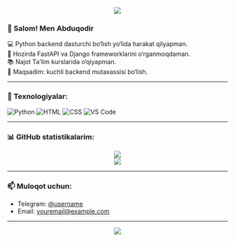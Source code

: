 <!-- Profil banneri -->
<p align="center">
  <img src="https://capsule-render.vercel.app/api?type=waving&color=0d1117&height=200&section=header&text=Assalomu%20alaykum!&fontSize=40&color=white" />
</p>

### 👋 Salom! Men Abduqodir

💻 Python backend dasturchi bo‘lish yo‘lida harakat qilyapman.  
🚀 Hozirda FastAPI va Django frameworklarini o‘rganmoqdaman.  
📚 Najot Ta'lim kurslarida o‘qiyapman.  
🎯 Maqsadim: kuchli backend mutaxassisi bo‘lish.

---

### 🔧 Texnologiyalar:
![Python](https://img.shields.io/badge/-Python-333?style=for-the-badge&logo=python)
![HTML](https://img.shields.io/badge/-HTML5-333?style=for-the-badge&logo=html5)
![CSS](https://img.shields.io/badge/-CSS3-333?style=for-the-badge&logo=css3)
![VS Code](https://img.shields.io/badge/-VS%20Code-333?style=for-the-badge&logo=visual-studio-code)

---

### 📊 GitHub statistikalarim:
<p align="center">
  <img src="https://github-readme-stats.vercel.app/api?username=YOUR_USERNAME&show_icons=true&theme=tokyonight" />
  <br/>
  <img src="https://github-readme-stats.vercel.app/api/top-langs/?username=YOUR_USERNAME&layout=compact&theme=tokyonight" />
</p>

---

### 📫 Muloqot uchun:
- Telegram: [@username](https://t.me/username)
- Email: youremail@example.com

---

<p align="center">
  <img src="https://capsule-render.vercel.app/api?type=waving&color=0d1117&height=120&section=footer"/>
</p>
